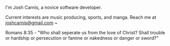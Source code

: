 I'm Josh Carnis, a novice software developer. 

Current interests are music producing, sports, and manga.
Reach me at joshcarnis@gmail.com 
~

Romans 8:35 - "Who shall seperate us from the love of Christ? Shall trouble or hardship or persecution or famine or nakedness or danger or sword?"

<!--
**carnis7/carnis7** is a ✨ _special_ ✨ repository because its `README.md` (this file) appears on your GitHub profile.

Here are some ideas to get you started:

- 🔭 I’m currently working on ...
- 🌱 I’m currently learning ...
- 👯 I’m looking to collaborate on ...
- 🤔 I’m looking for help with ...
- 💬 Ask me about ...
- 📫 How to reach me: ...
- 😄 Pronouns: ...
- ⚡ Fun fact: ...
-->
